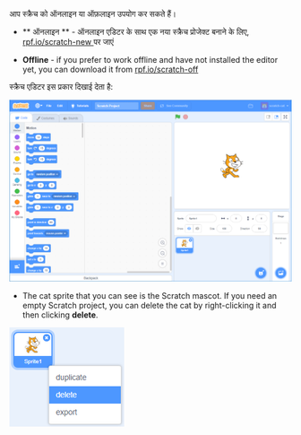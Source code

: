 आप स्क्रैच को ऑनलाइन या ऑफ़लाइन उपयोग कर सकते हैं।

+ ** ऑनलाइन ** - ऑनलाइन एडिटर के साथ एक नया स्क्रैच प्रोजेक्ट बनाने के लिए, <a href="http://rpf.io/scratch-new" target="_blank"> rpf.io/scratch-new </a> पर जाएं

+ **Offline** - if you prefer to work offline and have not installed the editor yet, you can download it from <a href="http://rpf.io/scratch-off" target="_blank">rpf.io/scratch-off</a>

स्क्रैच एडिटर इस प्रकार दिखाई देता है:

![स्क्रीनशॉट](images/scratch-editor.png)

+ The cat sprite that you can see is the Scratch mascot. If you need an empty Scratch project, you can delete the cat by right-clicking it and then clicking **delete**.

![स्क्रीनशॉट](images/delete.png)